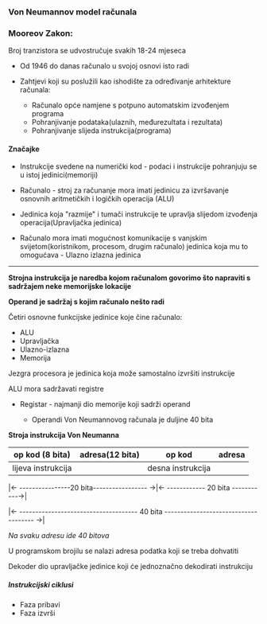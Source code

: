 ### Von Neumannov model računala

### Mooreov Zakon:

 Broj tranzistora se udvostručuje svakih 18-24 mjeseca

+ Od 1946 do danas računalo u svojoj osnovi isto radi

+ Zahtjevi koji su poslužili kao ishodište za određivanje arhitekture računala:

    + Računalo opće namjene s potpuno automatskim izvođenjem programa
    + Pohranjivanje podataka(ulaznih, međurezultata i rezultata)
    + Pohranjivanje slijeda instrukcija(programa)

#### Značajke

+ Instrukcije svedene na numerički kod - podaci i instrukcije pohranjuju se u istoj jedinici(memoriji)

+ Računalo - stroj za računanje mora imati jedinicu za izvršavanje osnovnih aritmetičkih i logičkih operacija (ALU)

+ Jedinica koja "razmije" i tumači instrukcije te upravlja slijedom izvođenja operacija(Upravljačka jedinica)

+ Računalo mora imati mogućnost komunikacije s vanjskim svijetom(koristnikom, procesom, drugim računalo) jedinica koja mu to omogućava - Ulazno izlazna jedinica

---

**Strojna instrukcija je naredba kojom računalom govorimo što napraviti s sadržajem neke memorijske lokacije**

**Operand je sadržaj s kojim računalo nešto radi**

Četiri osnovne funkcijske jedinice koje čine računalo:

+ ALU
+ Upravljačka 
+ Ulazno-izlazna 
+ Memorija

Jezgra procesora je jedinica koja može samostalno izvršiti instrukcije

ALU mora sadržavati registre

+ Registar - najmanji dio memorije koji sadrži operand

    + Operandi Von Neumannovog računala je duljine 40 bita 

**Stroja instrukcija Von Neumanna**

| op kod (8 bita)| adresa(12 bita) | op kod | adresa |
|------------ | -------------- | ----------- |  --------------- |
|lijeva instrukcija| | desna instrukcija|  |

|$\leftarrow$ ----------------20 bita----------------- $\rightarrow$|$\leftarrow$ ------------ 20 bita -----------$\rightarrow$|

|$\leftarrow$ ------------------------------------- 40 bita ------------------------------------- $\rightarrow$|

*Na svaku adresu ide 40 bitova*

U programskom brojilu se nalazi adresa podatka koji se treba dohvatiti

Dekoder dio upravljačke jedinice koji će jednoznačno dekodirati instrukciju



##### Instrukcijski ciklusi

+ Faza pribavi
+ Faza izvrši





